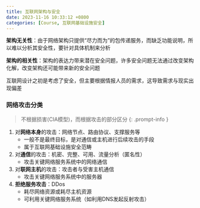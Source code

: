 ```yaml
---
title: 互联网架构与安全
date: 2023-11-16 10:33:12 +0800
categories: [Course, 互联网基础设施安全]
---
```



**架构无关性**：由于网络架构只提供“尽力而为”的包传递服务，而缺乏功能说明，所以难以分析其安全性，要针对具体机制来分析

**架构的相关性**：架构的表达力带来潜在安全问题，许多安全问题无法通过改变架构化解，改变架构还可能带来新的安全问题

互联网设计之初是考虑了安全，但主要根据情报人员的需求，这导致需求与现实出现偏差

### 网络攻击分类

> 不根据损害(CIA模型)，而根据攻击的部分区分
{: .prompt-info }

1. 对**网络本身**的攻击：网络节点、路由协议、支撑服务等
	- 一般不是最终目标，是对通信或主机进行后续攻击的手段
	- 属于互联网基础设施安全范畴
2. 对**通信**的攻击：机密、完整、可用、流量分析（匿名性）
	- 攻击关键网络服务系统中的网络通信
3. 对**联网主机**的攻击：攻击者与受害主机通信
	- 攻击关键网络服务系统中的服务器
4. **拒绝服务攻击**：DDos
	- 耗尽网络资源或耗尽主机资源
	- 可利用关键网络服务系统（如利用DNS发起反射攻击）
